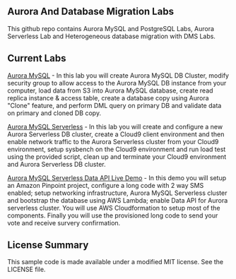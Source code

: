 ## Aurora And Database Migration Labs

This github repo contains Aurora MySQL and PostgreSQL Labs, Aurora Serverless Lab and Heterogeneous database migration with DMS Labs.

## Current Labs

[Aurora MySQL](https://github.com/aws-samples/aurora-and-database-migration-labs/blob/master/Labs/Aurora%20MySQL/Aurora%20MySQL%20Hands%20On%20Lab%20Manual%202.1.pdf) - In this lab you will create Aurora MySQL DB Cluster, modify security group to allow access to the Aurora MySQL DB instance from your computer, load data from S3 into Aurora MySQL database, create read replica instance & access table, create a database copy using Aurora "Clone" feature, and perform DML query on primary DB and validate data on primary and cloned DB copy.

[Aurora MySQL Serverless](https://github.com/aws-samples/aurora-and-database-migration-labs/blob/master/Labs/Aurora%20MySQL/Amazon%20Aurora%20Serverless%20for%20MySQL%20Lab.pdf) - In this lab you will create and configure a new Aurora Serverless DB cluster, create a Cloud9 client environment and then enable network traffic to the Aurora Serverless cluster from your Cloud9 environment, setup sysbench on the Cloud9 environment and run load test using the provided script, clean up and terminate your Cloud9 environment and Aurora Serverless DB cluster.

[Aurora MySQL Serverless Data API Live Demo](https://github.com/aws-samples/aurora-and-database-migration-labs/blob/master/Labs/Aurora%20MySQL/Aurora%20MySQL%20Serverless%20Data%20API%20Live%20Demo.pdf) - In this demo you will setup an Amazon Pinpoint project, configure a long code with 2 way SMS enabled; setup networking infrastructure, Aurora MySQL Serverless cluster and bootstrap the database using AWS Lambda; enable Data API for Aurora serverless cluster. You will use AWS Cloudformation to setup most of the components. Finally you will use the provisioned long code to send your vote and receive survery confirmation.

## License Summary

This sample code is made available under a modified MIT license. See the LICENSE file.
